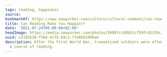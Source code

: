 ```yaml
---
tags: reading, happiness
source:
bookmarkOf: https://www.newyorker.com/culture/cultural-comment/can-reading-make-you-happier
title: Can Reading Make You Happier?
date: '2021-07-24T05:06:00+02:00'
headImage: https://media.newyorker.com/photos/59097cc68b51cf59fc423f0c/16:9/w_1280,c_limit/Dovey-Can-Reading-Make-Us-Feel-Better.jpg
uuid: c2185b28-f364-4cfb-b9c2-7fe86d1996ad
description: After the First World War, traumatized soldiers were often prescribed
  a course of reading.
---
```


